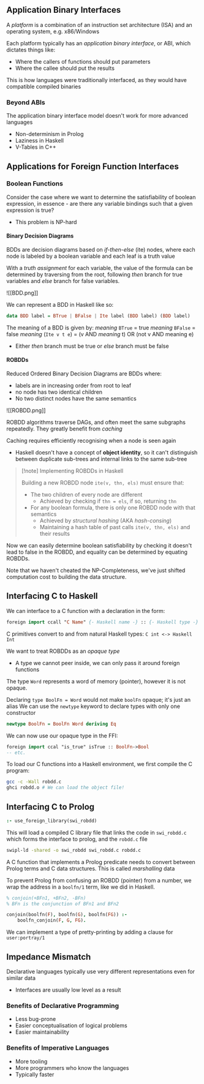 
## Application Binary Interfaces

A *platform* is a combination of an instruction set architecture (ISA) and an operating system, e.g. x86/Windows

Each platform typically has an *application binary interface*, or ABI, which dictates things like:
- Where the callers of functions should put parameters
- Where the callee should put the results

This is how languages were traditionally interfaced, as they would have compatible compiled binaries

### Beyond ABIs
The application binary interface model doesn't work for more advanced languages
- Non-determinism in Prolog
- Laziness in Haskell
- V-Tables in C++


## Applications for Foreign Function Interfaces


### Boolean Functions

Consider the case where we want to determine the satisfiability of boolean expression, in essence - are there any variable bindings such that a given expression is true?
- This problem is NP-hard


#### Binary Decision Diagrams

BDDs are decision diagrams based on *if-then-else* (ite) nodes, where each node is labeled by a boolean variable and each leaf is a truth value

With a *truth assignment* for each variable, the value of the formula can be determined by traversing from the root, following *then* branch for true variables and *else* branch for false variables.

![[BDD.png]]


We can represent a BDD in Haskell like so:
```haskell
data BDD label = BTrue | BFalse | Ite label (BDD label) (BDD label)
```

The meaning of a BDD is given by:
*meaning* `BTrue` = true
*meaning* `BFalse` = false
*meaning* (`Ite v t e`) = (v AND *meaning* t) OR (not v AND meaning e)
- Either *then* branch must be true or *else* branch must be false

#### ROBDDs
Reduced Ordered Binary Decision Diagrams are BDDs where: 
- labels are in increasing order from root to leaf
- no node has two identical children
- No two distinct nodes have the same semantics

![[ROBDD.png]]

ROBDD algorithms traverse DAGs, and often meet the same subgraphs repeatedly. They greatly benefit from *caching*

Caching requires efficiently recognising when a node is seen again
- Haskell doesn't have a concept of **object identity**, so it can't distinguish between duplicate sub-trees and internal links to the same sub-tree


>[!note] Implementing ROBDDs in Haskell
>
>Building a new ROBDD node `ite(v, thn, els)` must ensure that:
>- The two children of every node are different
>	- Achieved by checking if `thn = els`, if so, returning `thn`
>- For any boolean formula, there is only one ROBDD node with that semantics
>	- Achieved by *structural hashing* (AKA *hash-consing*)
>	- Maintaining a hash table of past calls `ite(v, thn, els)` and their results

Now we can easily determine boolean satisfiability by checking it doesn't lead to false in the ROBDD, and equality can be determined by equating ROBDDs.


Note that we haven't cheated the NP-Completeness, we've just shifted computation cost to building the data structure.


## Interfacing C to Haskell

We can interface to a C function with a declaration in the form:
```haskell
foreign import ccall "C Name" {- Haskell name -} :: {- Haskell type -}
```

C primitives convert to and from natural Haskell types:
`C int <-> Haskell Int`

We want to treat ROBDDs as an *opaque type*
- A type we cannot peer inside, we can only pass it around foreign functions

The type `Word` represents a word of memory (pointer), however it is not opaque.


Declaring `type BoolFn = Word` would not make `boolFn` opaque; it's just an alias
We can use the `newtype` keyword to declare types with only one constructor
```haskell
newtype BoolFn = BoolFn Word deriving Eq
```

We can now use our opaque type in the FFI:

```haskell
foreign import ccal "is_true" isTrue :: BoolFn->Bool
-- etc.
```


To load our C functions into a Haskell environment, we first compile the C program:
```bash
gcc -c -Wall robdd.c
ghci robdd.o # We can load the object file!
```


## Interfacing C to Prolog

```prolog
:- use_foreign_library(swi_robdd)
```
This will load a compiled C library file that links the code in `swi_robdd.c` which forms the interface to prolog, and the `robdd.c` file


```bash
swipl-ld -shared -o swi_robdd swi_robdd.c robdd.c
```


A C function that implements a Prolog predicate needs to convert between Prolog terms and C data structures. This is called *marshalling* data


To prevent Prolog from confusing an ROBDD (pointer) from a number, we wrap the address in a `boolfn/1` term, like we did in Haskell.

```prolog
% conjoin(+BFn1, +BFn2, -BFn)
% BFn is the conjunction of BFn1 and BFn2

conjoin(boolfn(F), boolfn(G), boolfn(FG)) :-
	boolfn_conjoin(F, G, FG).
```

We can implement a type of pretty-printing by adding a clause for `user:portray/1`


## Impedance Mismatch
Declarative languages typically use very different representations even for similar data
- Interfaces are usually low level as a result


### Benefits of Declarative Programming
- Less bug-prone
- Easier conceptualisation of logical problems
- Easier maintainability
### Benefits of Imperative Languages
- More tooling
- More programmers who know the languages
- Typically faster




